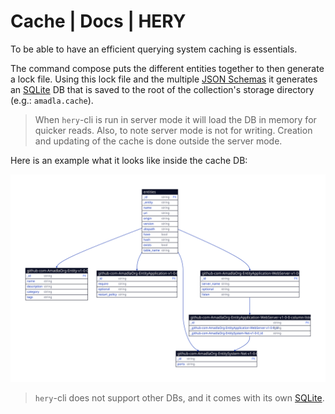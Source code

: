 # Cache | Docs | HERY
To be able to have an efficient querying system caching is essentials.

The command compose puts the different entities together to then generate a lock file. Using this lock file and the 
multiple [JSON Schemas](https://json-schema.org/) it generates an [SQLite](https://www.sqlite.org/) DB that is saved
to the root of the collection's storage directory (e.g.: `amadla.cache`).

> When `hery`-cli is run in server mode it will load the DB in memory for quicker reads. Also, to note server mode is 
> not for writing. Creation and updating of the cache is done outside the server mode.

Here is an example what it looks like inside the cache DB: 

![Example of a cache DB structure](./diagram/caching-example.svg)

> `hery`-cli does not support other DBs, and it comes with its own [SQLite](https://github.com/mattn/go-sqlite3).
